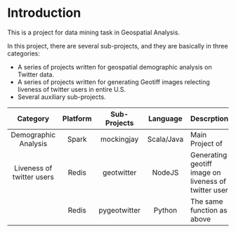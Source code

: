# Introduction

This is a project for data mining task in Geospatial Analysis. 

In this project, there are several sub-projects, and they are basically in three 
categories:

* A series of projects written for geospatial demographic analysis on Twitter data.
* A series of projects written for generating Geotiff images relecting liveness of twitter users in entire U.S.
* Several auxiliary sub-projects.

|        Category             |Platform|    Sub-Projects  |    Language    |                    Descrption                             |   Output   |
|:---------------------------:|:------:|:----------------:|:--------------:|:----------------------------------------------------------|:----------:|
|   Demographic Analysis      | Spark  |     mockingjay   |   Scala/Java   |  Main Project of                                          |     CSV    |
|  Liveness of twitter users  | Redis  |     geotwitter   |   NodeJS       |  Generating geotiff image on liveness of twitter user     |   Geotiff  |
|                             | Redis  |    pygeotwitter  |   Python       |  The same function as above                               |   Geotiff  |